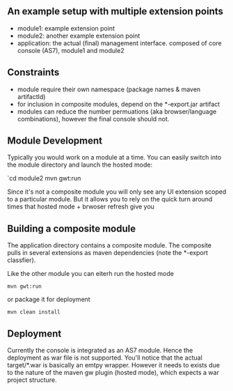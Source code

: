
An example setup with multiple extension points
-----------------------------------------------

- module1: example extension point
- module2: another example extension point
- application: the actual (final) management interface. composed of core console (AS7), module1 and module2


Constraints
-----------

- module require their own namespace (package names & maven artifactId)
- for inclusion in composite modules, depend on the *-export.jar artifact
- modules can reduce the number permuations (aka browser/language combinations),
  however the final console should not.


Module Development
------------------

Typically you would work on a module at a time.
You can easily switch into the module directory and launch the hosted mode:

`cd module2
mvn gwt:run

Since it's not a composite module you will only see any UI extension scoped to a particular module.
But it allows you to rely on the quick turn around times that hosted mode + brwoser refresh give you


Building a composite module
---------------------------

The application directory contains a composite module.
The composite pulls in several extensions as maven dependencies (note the *-export classfier).

Like the other module you can eiterh run the hosted mode

`mvn gwt:run`

or package it for deployment

`mvn clean install`

Deployment
----------

Currently the console is integrated as an AS7 module. Hence the deployment as war file is not supported.
You'll notice that the actual target/*.war is basically an emtpy wrapper.  However it needs to exists due to the nature
of the maven gw plugin (hosted mode), which expects a war project structure.















